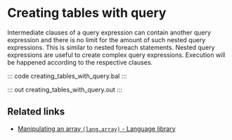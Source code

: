 # Creating tables with query

Intermediate clauses of a query expression can contain another query expression and there is no limit for the amount of such nested query expressions. This is similar to nested foreach statements. Nested query expressions are useful to create complex query expressions. Execution will be happened according to the respective clauses.

::: code creating_tables_with_query.bal :::

::: out creating_tables_with_query.out :::

## Related links
- [Manipulating an array `(lang.array)` - Language library](https://lib.ballerina.io/ballerina/lang.array)
